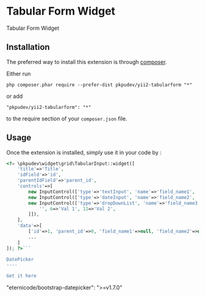 Tabular Form Widget
========================
Tabular Form Widget

Installation
------------

The preferred way to install this extension is through [composer](http://getcomposer.org/download/).

Either run

```
php composer.phar require --prefer-dist pkpudev/yii2-tabularform "*"
```

or add

```
"pkpudev/yii2-tabularform": "*"
```

to the require section of your `composer.json` file.


Usage
-----

Once the extension is installed, simply use it in your code by  :

```php
<?= \pkpudev\widget\grid\TabularInput::widget([
	'title'=>'Title',
	'idField'=>'id',
	'parentIdField'=>'parent_id',
	'controls'=>[
		new InputControl(['type'=>'textInput', 'name'=>'field_name1', 'title'=>'Input 1']),
		new InputControl(['type'=>'dateInput', 'name'=>'field_name2', 'title'=>'Date 1']),
		new InputControl(['type'=>'dropDownList', 'name'=>'field_name3', 'title'=>'Options 1', 'data'=>[
			'', 6=>'Val 1', 12=>'Val 2',
		]]),
	],
	'data'=>[
		['id'=>1, 'parent_id'=>0, 'field_name1'=>null, 'field_name2'=>null, 'field_name3'=>null],
		...
	]
]); ?>```

DatePicker
----

Get it here

````
"eternicode/bootstrap-datepicker": ">=v1.7.0"
````